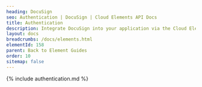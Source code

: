 ```yaml
---
heading: DocuSign
seo: Authentication | DocuSign | Cloud Elements API Docs
title: Authentication
description: Integrate DocuSign into your application via the Cloud Elements APIs.
layout: docs
breadcrumbs: /docs/elements.html
elementId: 158
parent: Back to Element Guides
order: 10
sitemap: false
---
```


{% include authentication.md %}
